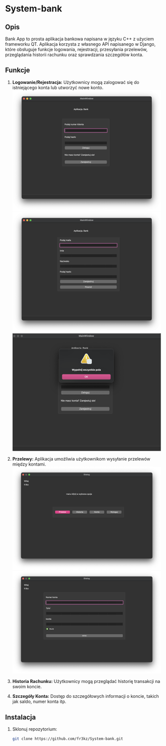 # System-bank

## Opis

Bank App to prosta aplikacja bankowa napisana w języku C++ z użyciem frameworku QT. Aplikacja korzysta z własnego API napisanego w Django, które obsługuje funkcje logowania, rejestracji, przesyłania przelewów, przeglądania historii rachunku oraz sprawdzania szczegółów konta.

## Funkcje

1. **Logowanie/Rejestracja:** Użytkownicy mogą zalogować się do istniejącego konta lub utworzyć nowe konto.![Panel Logowania](https://github.com/fr3kz/System-bank/blob/qt_code/screenshots/Zrzut%20ekranu%202023-11-19%20o%2015.39.14.png)![Panel Logowania](https://github.com/fr3kz/System-bank/blob/qt_code/screenshots/Zrzut%20ekranu%202023-11-19%20o%2015.39.31.png)![Panel Logowania](https://github.com/fr3kz/System-bank/blob/qt_code/screenshots/Zrzut%20ekranu%202023-11-19%20o%2015.39.54.png)

2. **Przelewy:** Aplikacja umożliwia użytkownikom wysyłanie przelewów między kontami.![Panel Logowania](https://github.com/fr3kz/System-bank/blob/qt_code/screenshots/Zrzut%20ekranu%202023-11-19%20o%2015.40.05.png)![Panel Logowania](https://github.com/fr3kz/System-bank/blob/qt_code/screenshots/Zrzut%20ekranu%202023-11-19%20o%2015.40.29.png)

3. **Historia Rachunku:** Użytkownicy mogą przeglądać historię transakcji na swoim koncie.

4. **Szczegóły Konta:** Dostęp do szczegółowych informacji o koncie, takich jak saldo, numer konta itp.

## Instalacja

1. Sklonuj repozytorium:

   ```bash
   git clone https://github.com/fr3kz/System-bank.git
